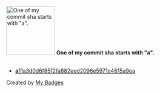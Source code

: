 <img src="https://github.com/my-badges/my-badges/blob/master/src/all-badges/abc-commit/a-commit.png?raw=true" alt="One of my commit sha starts with &quot;a&quot;." title="One of my commit sha starts with &quot;a&quot;." width="128">
<strong>One of my commit sha starts with &quot;a&quot;.</strong>
<br><br>

- <a href="https://github.com/qoomon/zsh-theme-qoomon/commit/a11a3d0d6f85f2fa882eed2096e5971e4815a9ea"><strong>a</strong>11a3d0d6f85f2fa882eed2096e5971e4815a9ea</a>


Created by <a href="https://github.com/my-badges/my-badges">My Badges</a>